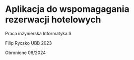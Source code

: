# Aplikacja do wspomagagania rezerwacji hotelowych
Praca inżynierska Informatyka S

Filip Ryczko
UBB 2023

Obronione 06/2024
